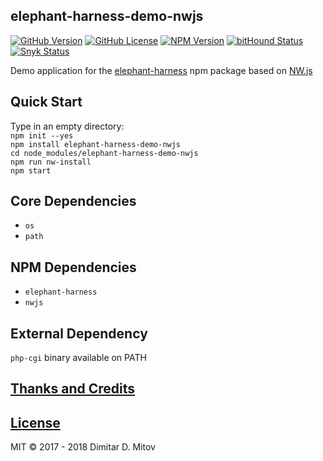elephant-harness-demo-nwjs
--------------------------------------------------------------------------------

[![GitHub Version](https://img.shields.io/github/release/ddmitov/elephant-harness-demo-nwjs.svg)](https://github.com/ddmitov/elephant-harness-demo-nwjs/releases)
[![GitHub License](https://img.shields.io/badge/License-MIT-yellow.svg)](./LICENSE.md)
[![NPM Version](https://img.shields.io/npm/v/elephant-harness-demo-nwjs.svg)](https://www.npmjs.com/package/elephant-harness-demo-nwjs)
[![bitHound Status](https://www.bithound.io/github/ddmitov/elephant-harness-demo-nwjs/badges/code.svg)](https://www.bithound.io/github/ddmitov/elephant-harness-demo-nwjs)
[![Snyk Status](https://snyk.io/test/github/ddmitov/elephant-harness-demo-nwjs/badge.svg)](https://snyk.io/test/github/ddmitov/elephant-harness-demo-nwjs)  

Demo application for the [elephant-harness](https://www.npmjs.com/package/elephant-harness) npm package based on [NW.js](http://nwjs.io/)

## Quick Start
Type in an empty directory:  
``npm init --yes``  
``npm install elephant-harness-demo-nwjs``  
``cd node_modules/elephant-harness-demo-nwjs``  
``npm run nw-install``  
``npm start``

## Core Dependencies
* ``os``
* ``path``

## NPM Dependencies
* ``elephant-harness``
* ``nwjs``

## External Dependency
``php-cgi`` binary available on PATH

## [Thanks and Credits](./CREDITS.md)

## [License](./LICENSE.md)
MIT © 2017 - 2018 Dimitar D. Mitov  
